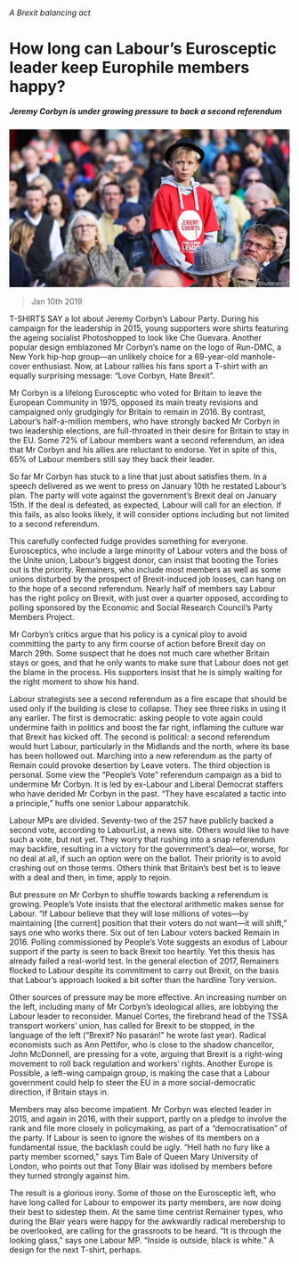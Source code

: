 ###### A Brexit balancing act

# How long can Labour’s Eurosceptic leader keep Europhile members happy? 

##### Jeremy Corbyn is under growing pressure to back a second referendum 

![image](images/20190112_BRP003_0.jpg) 

> Jan 10th 2019 

 

T-SHIRTS SAY a lot about Jeremy Corbyn’s Labour Party. During his campaign for the leadership in 2015, young supporters wore shirts featuring the ageing socialist Photoshopped to look like Che Guevara. Another popular design emblazoned Mr Corbyn’s name on the logo of Run-DMC, a New York hip-hop group—an unlikely choice for a 69-year-old manhole-cover enthusiast. Now, at Labour rallies his fans sport a T-shirt with an equally surprising message: “Love Corbyn, Hate Brexit”. 

Mr Corbyn is a lifelong Eurosceptic who voted for Britain to leave the European Community in 1975, opposed its main treaty revisions and campaigned only grudgingly for Britain to remain in 2016. By contrast, Labour’s half-a-million members, who have strongly backed Mr Corbyn in two leadership elections, are full-throated in their desire for Britain to stay in the EU. Some 72% of Labour members want a second referendum, an idea that Mr Corbyn and his allies are reluctant to endorse. Yet in spite of this, 65% of Labour members still say they back their leader. 

So far Mr Corbyn has stuck to a line that just about satisfies them. In a speech delivered as we went to press on January 10th he restated Labour’s plan. The party will vote against the government’s Brexit deal on January 15th. If the deal is defeated, as expected, Labour will call for an election. If this fails, as also looks likely, it will consider options including but not limited to a second referendum. 

This carefully confected fudge provides something for everyone. Eurosceptics, who include a large minority of Labour voters and the boss of the Unite union, Labour’s biggest donor, can insist that booting the Tories out is the priority. Remainers, who include most members as well as some unions disturbed by the prospect of Brexit-induced job losses, can hang on to the hope of a second referendum. Nearly half of members say Labour has the right policy on Brexit, with just over a quarter opposed, according to polling sponsored by the Economic and Social Research Council’s Party Members Project. 

Mr Corbyn’s critics argue that his policy is a cynical ploy to avoid committing the party to any firm course of action before Brexit day on March 29th. Some suspect that he does not much care whether Britain stays or goes, and that he only wants to make sure that Labour does not get the blame in the process. His supporters insist that he is simply waiting for the right moment to show his hand. 

Labour strategists see a second referendum as a fire escape that should be used only if the building is close to collapse. They see three risks in using it any earlier. The first is democratic: asking people to vote again could undermine faith in politics and boost the far right, inflaming the culture war that Brexit has kicked off. The second is political: a second referendum would hurt Labour, particularly in the Midlands and the north, where its base has been hollowed out. Marching into a new referendum as the party of Remain could provoke desertion by Leave voters. The third objection is personal. Some view the “People’s Vote” referendum campaign as a bid to undermine Mr Corbyn. It is led by ex-Labour and Liberal Democrat staffers who have derided Mr Corbyn in the past. “They have escalated a tactic into a principle,” huffs one senior Labour apparatchik. 

Labour MPs are divided. Seventy-two of the 257 have publicly backed a second vote, according to LabourList, a news site. Others would like to have such a vote, but not yet. They worry that rushing into a snap referendum may backfire, resulting in a victory for the government’s deal—or, worse, for no deal at all, if such an option were on the ballot. Their priority is to avoid crashing out on those terms. Others think that Britain’s best bet is to leave with a deal and then, in time, apply to rejoin. 

But pressure on Mr Corbyn to shuffle towards backing a referendum is growing. People’s Vote insists that the electoral arithmetic makes sense for Labour. “If Labour believe that they will lose millions of votes—by maintaining [the current] position that their voters do not want—it will shift,” says one who works there. Six out of ten Labour voters backed Remain in 2016. Polling commissioned by People’s Vote suggests an exodus of Labour support if the party is seen to back Brexit too heartily. Yet this thesis has already failed a real-world test. In the general election of 2017, Remainers flocked to Labour despite its commitment to carry out Brexit, on the basis that Labour’s approach looked a bit softer than the hardline Tory version. 

Other sources of pressure may be more effective. An increasing number on the left, including many of Mr Corbyn’s ideological allies, are lobbying the Labour leader to reconsider. Manuel Cortes, the firebrand head of the TSSA transport workers’ union, has called for Brexit to be stopped, in the language of the left (“Brexit? No pasarán!” he wrote last year). Radical economists such as Ann Pettifor, who is close to the shadow chancellor, John McDonnell, are pressing for a vote, arguing that Brexit is a right-wing movement to roll back regulation and workers’ rights. Another Europe is Possible, a left-wing campaign group, is making the case that a Labour government could help to steer the EU in a more social-democratic direction, if Britain stays in. 

Members may also become impatient. Mr Corbyn was elected leader in 2015, and again in 2016, with their support, partly on a pledge to involve the rank and file more closely in policymaking, as part of a “democratisation” of the party. If Labour is seen to ignore the wishes of its members on a fundamental issue, the backlash could be ugly. “Hell hath no fury like a party member scorned,” says Tim Bale of Queen Mary University of London, who points out that Tony Blair was idolised by members before they turned strongly against him. 

The result is a glorious irony. Some of those on the Eurosceptic left, who have long called for Labour to empower its party members, are now doing their best to sidestep them. At the same time centrist Remainer types, who during the Blair years were happy for the awkwardly radical membership to be overlooked, are calling for the grassroots to be heard. “It is through the looking glass,” says one Labour MP. “Inside is outside, black is white.” A design for the next T-shirt, perhaps. 

